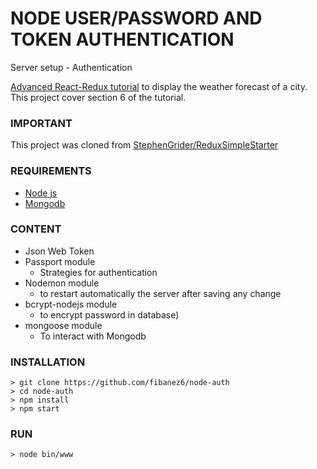 # NODE USER/PASSWORD AND TOKEN AUTHENTICATION

Server setup - Authentication

[Advanced React-Redux tutorial](https://www.udemy.com/react-redux-tutorial) to display the weather forecast of a city.
This project cover section 6 of the tutorial.


### IMPORTANT

This project was cloned from [StephenGrider/ReduxSimpleStarter](https://github.com/StephenGrider/ReduxSimpleStarter)

### REQUIREMENTS
* [Node js](https://nodejs.org/en/)
* [Mongodb](https://www.mongodb.com/) 


### CONTENT
* Json Web Token
* Passport module 
    - Strategies for authentication
* Nodemon module
    - to restart automatically the server after saving any change
* bcrypt-nodejs module 
    - to encrypt password in database)
* mongoose module
    - To interact with Mongodb



### INSTALLATION

```
> git clone https://github.com/fibanez6/node-auth
> cd node-auth
> npm install
> npm start
```

### RUN
```
> node bin/www
```
